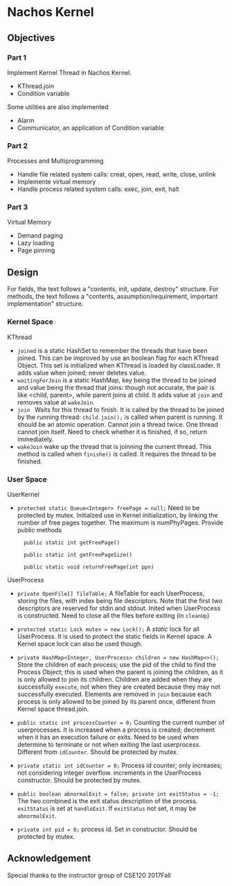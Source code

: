 # Nachos Kernel
## Objectives
### Part 1
Implement Kernel Thread in Nachos Kernel. 
- KThread.join
- Condition variable

Some utilities are also implemented
- Alarm
- Communicator, an application of Condition variable

### Part 2
Processes and Multiprogramming
- Handle file related system calls: creat, open, read, write, close, unlink
- Implemente virtual memory
- Handle process related system calls: exec, join, exit, halt

### Part 3
Virtual Memory
- Demand paging
- Lazy loading
- Page pinning

## Design
For fields, the text follows a "contents, init, update, destroy" structure.
For methods, the text follows a "contents, assumption/requirement, important implementation" structure.
### Kernel Space
KThread 
- `joined` is a static HashSet to remember the threads that have been joined. 
This can be  improved by use an boolean flag for each KThread Object.
This set is initialized when KThread is loaded by classLoader.
It adds value when joined; never deletes value. 
- `waitingForJoin` is a static HashMap, key being the thread to be joined
and value being the thread that joins: though not accurate,
the pair is like <child, parent>, while parent joins at child. 
It adds value at `join` and removes value at `wakeJoin`.
- `join `
Waits for this thread to finish. It is called by the thread to be joined by the running 
thread: `child.join();` is called when parent is running. It should be an atomic
operation. Cannot join a thread twice. One thread cannot join itself.
Need to check whether it is finished, if so, return immediately.
- `wakeJoin` wake up the thread that is joinning the current thread. This 
method is called when `finishe()` is called. It requires the thread
to be finished.   

### User Space
UserKernel
- `protected static Queue<Integer> freePage = null;` Need to be protected by mutex. Initialzed 
use in Kernel initialization, by linking the number of free pages together. The maximum is numPhyPages.
Provide public methods
	
        public static int getFreePage() 
    
        public static int getFreePageSize() 
    
        public static void returnFreePage(int ppn) 

UserProcess
- `private OpenFile[] fileTable;` 
A fileTable for each UserProcess, storing the files, with index being file descriptors.
Note that the first two descriptors are reserved for stdin and stdout.
Inited when UserProcess is constructed. Need to close all the files before exiting (in `cleanUp`)

- `protected static Lock mutex = new Lock();` A *static* lock for all UserProcess. It is 
used to protect the static fields in Kernel space. A Kernel space lock can also be used though.

- `private HashMap<Integer, UserProcess> children = new HashMap<>();` Store the children of
each process; use the pid of the child to find the Process Object; this is used when the parent is joining the children, as it is only allowed to
join its children. Children are added when they are successfully `execute`, not when they are 
created because they may not successfully executed. Elements are removed in `join` because each
process is only allowed to be joined by its parent once, different from Kernel space thread.join.

- `public static int processCounter = 0;` Counting the current number of userprocesses. It is increased
when a process is created; decrement when it has an execution failure or exits. Need to be used
when determine to terminate or not when exiting the last userprocess. Different from `idCounter`. Should be protected by mutex.

- `private static int idCounter = 0;` Process id counter; only increases; not considering integer overflow.
increments in the UserProcess constructor. Should be protected by mutex.

- `public boolean abnormalExit = false; private int exitStatus = -1;` The two combined is 
the exit status description of the process. `exitStatus` is set at `handleExit`. If `exitStatus`
not set, it may be `abnormalExit`.

- `private int pid = 0;` process id. Set in constructor. Should be protected by mutex.

## Acknowledgement
Special thanks to the instructor group of CSE120 2017Fall

